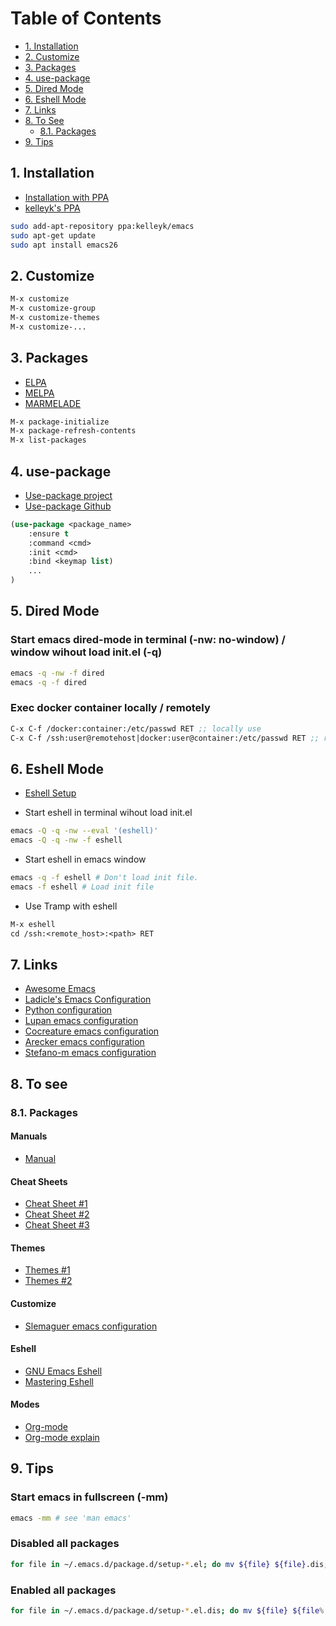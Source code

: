 <!-- TOC depthFrom:2 -->

# Table of Contents
- [1. Installation](#installation)
- [2. Customize](#customize)
- [3. Packages](#packages)
- [4. use-package](#use-package)
- [5. Dired Mode](#dired-mode)
- [6. Eshell Mode](#eshell-mode)
- [7. Links](#links)
- [8. To See](#to-see)
  - [8.1. Packages](#to-see_packages)
- [9. Tips](#tips)

<!-- /TOC -->

## 1. Installation <a name="installation"></a>

* [Installation with PPA](https://www.reddit.com/r/emacs/comments/8pcw5a/what_is_the_most_painless_way_to_install_emacs_26 "Installation with PPA")
* [kelleyk's PPA](https://launchpad.net/~kelleyk/+archive/ubuntu/emacs "kelleyk's PPA")

```bash
sudo add-apt-repository ppa:kelleyk/emacs
sudo apt-get update
sudo apt install emacs26
```

## 2. Customize <a name="customize"></a>

```lisp
M-x customize
M-x customize-group
M-x customize-themes
M-x customize-...
```

## 3. Packages <a name="packages"></a>

* [ELPA](https://elpa.gnu.org "ELPA")
* [MELPA](https://melpa.org "MELPA")
* [MARMELADE](https://marmalade-repo.org/packages "MARMELADE")

```lisp
M-x package-initialize
M-x package-refresh-contents
M-x list-packages
```

## 4. use-package <a name="use-package"></a>

* [Use-package project](https://jwiegley.github.io/use-package "Use-package project")
* [Use-package Github](https://github.com/jwiegley/use-package "Use-package Github")

```lisp
(use-package <package_name>
	:ensure t
	:command <cmd>
	:init <cmd>
	:bind <keymap list)
	...
)
```

## 5. Dired Mode <a name="dired-mode"></a>

### Start emacs dired-mode in terminal (-nw: no-window) / window wihout load init.el (-q)

```bash
emacs -q -nw -f dired
emacs -q -f dired
```

### Exec docker container locally / remotely

```lisp
C-x C-f /docker:container:/etc/passwd RET ;; locally use
C-x C-f /ssh:user@remotehost|docker:user@container:/etc/passwd RET ;; remotely use
```

## 6. Eshell Mode <a name="eshell-mode"></a>

* [Eshell Setup](https://github.com/howardabrams/dot-files/blob/master/emacs-eshell.org "Eshell Setup")

- Start eshell in terminal wihout load init.el

```bash
emacs -Q -q -nw --eval '(eshell)'
emacs -Q -q -nw -f eshell
```

- Start eshell in emacs window

```bash
emacs -q -f eshell # Don't load init file.
emacs -f eshell # Load init file
```

- Use Tramp with eshell

```lisp
M-x eshell
cd /ssh:<remote_host>:<path> RET
```

## 7. Links <a name="links"></a>

* [Awesome Emacs](https://github.com/emacs-tw/awesome-emacs "Awesome Emacs")
* [Ladicle's Emacs Configuration](https://ladicle.com/post/config "Ladicle's Emacs Configuration")
* [Python configuration](https://realpython.com/blog/python/emacs-the-best-python-editor "Python configuration")
* [Lupan emacs configuration](https://lupan.pl/dotemacs "Lupan emacs configuration")
* [Cocreature emacs configuration](https://github.com/cocreature/dotfiles/blob/master/emacs/.emacs.d/emacs.org "Cocreature emacs configuration")
* [Arecker emacs configuration](https://github.com/arecker/emacs.d "Arecker emacs configuration")
* [Stefano-m emacs configuration](https://notabug.org/stefano-m/.emacs.d "Stefano-m emacs configuration")

## 8. To see <a name="to-see"></a>

### 8.1. Packages <a name="to-see_packages"></a>

#### Manuals

* [Manual](http://www.linux-france.org/~pmartin/article/appli/emacs/manuel/html/index.html "Manual")

#### Cheat Sheets

* [Cheat Sheet #1](https://ccrma.stanford.edu/guides/package/emacs/emacs.html "Cheat Sheet #1")
* [Cheat Sheet #2](https://courses.cs.washington.edu/courses/cse351/16wi/sections/1/Cheatsheet-emacs.pdf "Cheat Sheet #2")
* [Cheat Sheet #3](https://lea-linux.org/documentations/Software-soft_edit-emacs "Cheat Sheet #3")

#### Themes

* [Themes #1](https://pawelbx.github.io/emacs-theme-gallery "Themes #1")
* [Themes #2](https://peach-melpa.org "Themes #2")

#### Customize

* [Slemaguer emacs configuration](http://www.coli.uni-saarland.de/~slemaguer/emacs/main.html "Slemaguer emacs configuration")

#### Eshell

* [GNU Emacs Eshell](https://www.gnu.org/software/emacs/manual/html_mono/eshell.html "GNU Emacs Eshell")
* [Mastering Eshell](https://www.masteringemacs.org/article/complete-guide-mastering-eshell "Mastering Eshell")

#### Modes

* [Org-mode](https://www.orgmode.org/fr/index.html "Org-mode")
* [Org-mode explain](https://linuxfr.org/news/org-mode-1-5-gerer-ses-notes-avec-gnu-emacs "Org-mode explain")

## 9. Tips <a name="tips"></a>

### Start emacs in fullscreen (-mm)

```bash
emacs -mm # see 'man emacs'
```

### Disabled all packages

```bash
for file in ~/.emacs.d/package.d/setup-*.el; do mv ${file} ${file}.dis; done
```

### Enabled all packages

```bash
for file in ~/.emacs.d/package.d/setup-*.el.dis; do mv ${file} ${file%.dis}; done
```
